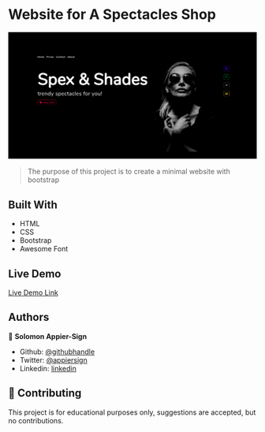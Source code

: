 # Website for A Spectacles Shop

![preview](preview.png)

> The purpose of this project is to create a minimal website with bootstrap

## Built With

- HTML
- CSS
- Bootstrap
- Awesome Font

## Live Demo

[Live Demo Link](https://rawcdn.githack.com/appiersign/spex-and-shades/166124a46bb32a552d1e256c82eda2c2e54afe23/index.html)


## Authors

👤 **Solomon Appier-Sign**

- Github: [@githubhandle](https://github.com/appiersign)
- Twitter: [@appiersign](https://twitter.com/appiersign)
- Linkedin: [linkedin](https://www.linkedin.com/in/solomon-appier-sign/)

## 🤝 Contributing

This project is for educational purposes only, suggestions are accepted, but no contributions.